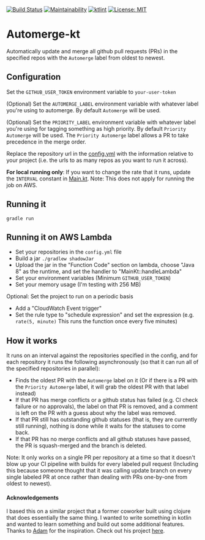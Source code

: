 [![Build Status](https://travis-ci.com/MclaughlinSteve/automerge-kt.svg?branch=master)](https://travis-ci.com/MclaughlinSteve/automerge-kt)
[![Maintainability](https://api.codeclimate.com/v1/badges/a99a88d28ad37a79dbf6/maintainability)](https://codeclimate.com/github/codeclimate/codeclimate/maintainability)
[![ktlint](https://img.shields.io/badge/code%20style-%E2%9D%A4-FF4081.svg)](https://ktlint.github.io/)
[![License: MIT](https://img.shields.io/badge/License-MIT-yellow.svg)](https://opensource.org/licenses/MIT)

# Automerge-kt

Automatically update and merge all github pull requests (PRs) in the specified repos with the `Automerge` label from oldest to newest.

## Configuration
Set the `GITHUB_USER_TOKEN` environment variable to `your-user-token`

(Optional) Set the `AUTOMERGE_LABEL` environment variable with whatever label you're using to automerge. 
By default `Automerge` will be used.

(Optional) Set the `PRIORITY_LABEL` environment variable with whatever label you're using for tagging something as 
high priority. By default `Priority Automerge` will be used. The `Priority Automerge` label allows a PR to
take precedence in the merge order.

Replace the repository url in the [config.yml](src/main/resources/config.yml) with the information relative to your 
project (i.e. the urls to as many repos as you want to run it across).

__For local running only__: If you want to change the rate that it runs, update the `INTERVAL` constant in 
[Main.kt](src/main/kotlin/Main.kt).
Note: This does not apply for running the job on AWS.

## Running it
`gradle run`

## Running it on AWS Lambda
- Set your repositories in the `config.yml` file
- Build a jar `./gradlew shadowJar`
- Upload the jar in the "Function Code" section on lambda, choose "Java 8" as the runtime, 
and set the handler to "MainKt::handleLambda"
- Set your environment variables (Minimum `GITHUB_USER_TOKEN`)
- Set your memory usage (I'm testing with 256 MB)

Optional: Set the project to run on a periodic basis
- Add a "CloudWatch Event trigger"
- Set the rule type to "schedule expression" and set the expression 
(e.g. `rate(5, minute)` This runs the function once every five minutes)

## How it works

It runs on an interval against the repositories specified in the config, and for each repository
it runs the following asynchronously (so that it can run all of the specified repositories in parallel):
- Finds the oldest PR with the `Automerge` label on it (Or if there is a PR with the `Priority Automerge` label,
    it will grab the oldest PR with that label instead)
- If that PR has merge conflicts or a github status has failed (e.g. CI check failure or no approvals), 
    the label on that PR is removed, and a comment is left on the PR with a guess about why the label was removed.
- If that PR still has outstanding github statuses (that is, they are currently still running), 
    nothing is done while it waits for the statuses to come back.
- If that PR has no merge conflicts and all github statuses have passed, 
    the PR is squash-merged and the branch is deleted.

Note: It only works on a single PR per repository at a time so that it doesn't blow up your CI pipeline with builds 
for every labeled pull request (Including this because someone thought that it was calling update branch on every 
single labeled PR at once rather than dealing with PRs one-by-one from oldest to newest).


#### Acknowledgements

I based this on a similar project that a former coworker built using clojure that does essentially the same thing. 
I wanted to write something in kotlin and wanted to learn something and build out some additional features.
Thanks to [Adam](https://github.com/AdamReifsneider) for the inspiration. 
Check out his project [here](https://github.com/AdamReifsneider/pull-automerge).

